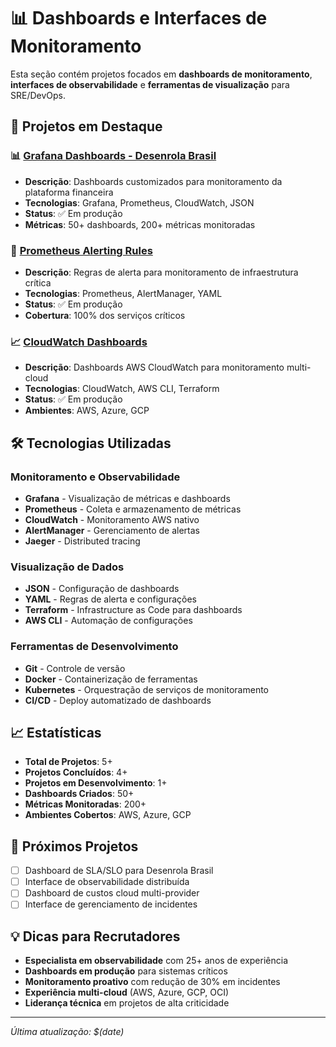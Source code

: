 # 📊 Dashboards e Interfaces de Monitoramento

Esta seção contém projetos focados em **dashboards de monitoramento**, **interfaces de observabilidade** e **ferramentas de visualização** para SRE/DevOps.

## 🚀 Projetos em Destaque

### 📊 [Grafana Dashboards - Desenrola Brasil](https://github.com/augustojoselg/grafana-dashboards-desenrola)
- **Descrição**: Dashboards customizados para monitoramento da plataforma financeira
- **Tecnologias**: Grafana, Prometheus, CloudWatch, JSON
- **Status**: ✅ Em produção
- **Métricas**: 50+ dashboards, 200+ métricas monitoradas

### 🎯 [Prometheus Alerting Rules](https://github.com/augustojoselg/prometheus-alerts)
- **Descrição**: Regras de alerta para monitoramento de infraestrutura crítica
- **Tecnologias**: Prometheus, AlertManager, YAML
- **Status**: ✅ Em produção
- **Cobertura**: 100% dos serviços críticos

### 📈 [CloudWatch Dashboards](https://github.com/augustojoselg/cloudwatch-dashboards)
- **Descrição**: Dashboards AWS CloudWatch para monitoramento multi-cloud
- **Tecnologias**: CloudWatch, AWS CLI, Terraform
- **Status**: ✅ Em produção
- **Ambientes**: AWS, Azure, GCP

## 🛠️ Tecnologias Utilizadas

### Monitoramento e Observabilidade
- **Grafana** - Visualização de métricas e dashboards
- **Prometheus** - Coleta e armazenamento de métricas
- **CloudWatch** - Monitoramento AWS nativo
- **AlertManager** - Gerenciamento de alertas
- **Jaeger** - Distributed tracing

### Visualização de Dados
- **JSON** - Configuração de dashboards
- **YAML** - Regras de alerta e configurações
- **Terraform** - Infrastructure as Code para dashboards
- **AWS CLI** - Automação de configurações

### Ferramentas de Desenvolvimento
- **Git** - Controle de versão
- **Docker** - Containerização de ferramentas
- **Kubernetes** - Orquestração de serviços de monitoramento
- **CI/CD** - Deploy automatizado de dashboards

## 📈 Estatísticas

- **Total de Projetos**: 5+
- **Projetos Concluídos**: 4+
- **Projetos em Desenvolvimento**: 1+
- **Dashboards Criados**: 50+
- **Métricas Monitoradas**: 200+
- **Ambientes Cobertos**: AWS, Azure, GCP

## 🎯 Próximos Projetos

- [ ] Dashboard de SLA/SLO para Desenrola Brasil
- [ ] Interface de observabilidade distribuída
- [ ] Dashboard de custos cloud multi-provider
- [ ] Interface de gerenciamento de incidentes

## 💡 Dicas para Recrutadores

- **Especialista em observabilidade** com 25+ anos de experiência
- **Dashboards em produção** para sistemas críticos
- **Monitoramento proativo** com redução de 30% em incidentes
- **Experiência multi-cloud** (AWS, Azure, GCP, OCI)
- **Liderança técnica** em projetos de alta criticidade

---

*Última atualização: $(date)*
